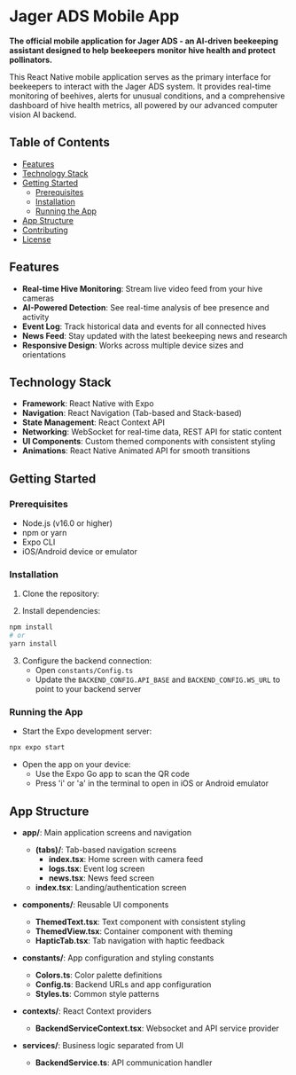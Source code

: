 # Jager ADS Mobile App

**The official mobile application for Jager ADS - an AI-driven beekeeping assistant designed to help beekeepers monitor hive health and protect pollinators.**

This React Native mobile application serves as the primary interface for beekeepers to interact with the Jager ADS system. It provides real-time monitoring of beehives, alerts for unusual conditions, and a comprehensive dashboard of hive health metrics, all powered by our advanced computer vision AI backend.

## Table of Contents

-   [Features](#features)
-   [Technology Stack](#technology-stack)
-   [Getting Started](#getting-started)
    -   [Prerequisites](#prerequisites)
    -   [Installation](#installation)
    -   [Running the App](#running-the-app)
-   [App Structure](#app-structure)
-   [Contributing](#contributing)
-   [License](#license)

## Features

-   **Real-time Hive Monitoring**: Stream live video feed from your hive cameras
-   **AI-Powered Detection**: See real-time analysis of bee presence and activity
-   **Event Log**: Track historical data and events for all connected hives
-   **News Feed**: Stay updated with the latest beekeeping news and research
-   **Responsive Design**: Works across multiple device sizes and orientations

## Technology Stack

-   **Framework**: React Native with Expo
-   **Navigation**: React Navigation (Tab-based and Stack-based)
-   **State Management**: React Context API
-   **Networking**: WebSocket for real-time data, REST API for static content
-   **UI Components**: Custom themed components with consistent styling
-   **Animations**: React Native Animated API for smooth transitions

## Getting Started

### Prerequisites

-   Node.js (v16.0 or higher)
-   npm or yarn
-   Expo CLI
-   iOS/Android device or emulator

### Installation

1. Clone the repository:

2. Install dependencies:

```bash
npm install
# or
yarn install
```

3. Configure the backend connection:
    - Open `constants/Config.ts`
    - Update the `BACKEND_CONFIG.API_BASE` and `BACKEND_CONFIG.WS_URL` to point to your backend server

### Running the App

-   Start the Expo development server:

```bash
npx expo start
```

-   Open the app on your device:
    -   Use the Expo Go app to scan the QR code
    -   Press 'i' or 'a' in the terminal to open in iOS or Android emulator

## App Structure

-   **app/**: Main application screens and navigation
    -   **(tabs)/**: Tab-based navigation screens
        -   **index.tsx**: Home screen with camera feed
        -   **logs.tsx**: Event log screen
        -   **news.tsx**: News feed screen
    -   **index.tsx**: Landing/authentication screen
-   **components/**: Reusable UI components

    -   **ThemedText.tsx**: Text component with consistent styling
    -   **ThemedView.tsx**: Container component with theming
    -   **HapticTab.tsx**: Tab navigation with haptic feedback

-   **constants/**: App configuration and styling constants

    -   **Colors.ts**: Color palette definitions
    -   **Config.ts**: Backend URLs and app configuration
    -   **Styles.ts**: Common style patterns

-   **contexts/**: React Context providers

    -   **BackendServiceContext.tsx**: Websocket and API service provider

-   **services/**: Business logic separated from UI
    -   **BackendService.ts**: API communication handler
